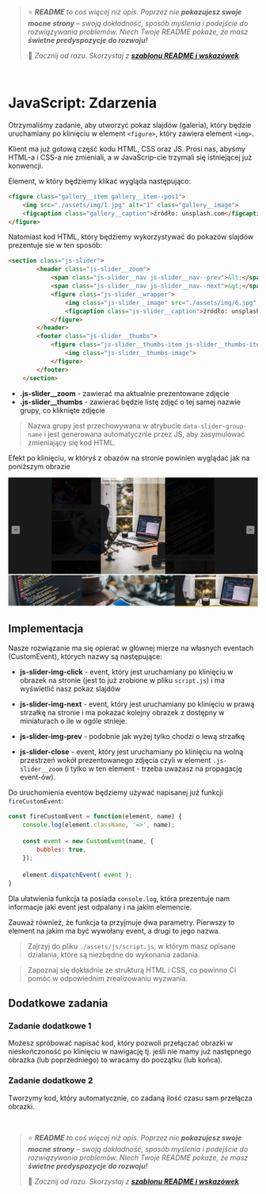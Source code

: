 > ⭐ ***README** to coś więcej niż opis. Poprzez nie **pokazujesz swoje mocne strony** – swoją dokładność, sposób myślenia i podejście do rozwiązywania problemów. Niech Twoje README pokaże, że masz **świetne predyspozycje do rozwoju!***
> 
> 🎁 *Zacznij od razu. Skorzystaj z **[szablonu README i wskazówek](https://github.com/devmentor-pl/readme-template)**.* 

&nbsp;



# JavaScript: Zdarzenia

Otrzymaliśmy zadanie, aby utworzyć pokaz slajdów (galeria), który będzie uruchamiany po klinięciu w element `<figure>`, który zawiera element `<img>`. 

Klient ma już gotową część kodu HTML, CSS oraz JS.
Prosi nas, abyśmy HTML-a i CSS-a nie zmieniali, a w JavaScrip-cie trzymali się istniejącej już konwencji.

Element, w który będziemy klikać wygląda następująco:

```html
<figure class="gallery__item gallery__item--pos1">
    <img src="./assets/img/1.jpg" alt="1" class="gallery__image">
    <figcaption class="gallery__caption">źródło: unsplash.com</figcaption>
</figure>
```

Natomiast kod HTML, który będziemy wykorzystywać do pokazów slajdów prezentuje sie w ten sposób:

```html
<section class="js-slider">
        <header class="js-slider__zoom">
            <span class="js-slider__nav js-slider__nav--prev">&lt;</span>
            <span class="js-slider__nav js-slider__nav--next">&gt;</span>
            <figure class="js-slider__wrapper">
                <img class="js-slider__image" src="./assets/img/6.jpg" alt="1">
                <figcaption class="js-slider__caption">źródło: unsplash.com</figcaption>
            </figure>
        </header>
        <footer class="js-slider__thumbs">
            <figure class="js-slider__thumbs-item js-slider__thumbs-item--prototype">
                <img class="js-slider__thumbs-image">
            </figure>
        </footer>
    </section>
```

* **.js-slider__zoom** - zawierać ma aktualnie prezentowane zdjęcie
* **.js-slider__thumbs** - zawierać będzie listę zdjęć o tej samej nazwie grupy, co kliknięte zdjęcie

> Nazwa grupy jest przechowywana w atrybucie `data-slider-group-name` i jest generowana automatycznie przez JS, aby zasymulować zmieniający się kod HTML. 

Efekt po klinięciu, w któryś z obazów na stronie powinien wyglądać jak na poniższym obrazie

![](./assets/img/img1.png)

## Implementacja

Nasze rozwiązanie ma się opierać w głównej mierze na własnych eventach (CustomEvent), których nazwy są następujące:

* **js-slider-img-click** - event, który jest uruchamiany po klinięciu w obrazek na stronie (jest to już zrobione w pliku `script.js`) i ma wyświetlić nasz pokaz slajdów

* **js-slider-img-next** - event, który jest uruchamiany po klinięciu w prawą strzałkę na stronie i ma pokazać kolejny obrazek z dostępny w miniaturach o ile w ogóle stnieje.

* **js-slider-img-prev** - podobnie jak wyżej tylko chodzi o lewą strzałkę

* **js-slider-close** - event, który jest uruchamiany po klinięciu na wolną przestrzeń wokół prezentowanego zdjęcia czyli w element `.js-slider__zoom` (i tylko w ten element - trzeba uważasz na propagację event-ów).

Do uruchomienia eventów będziemy używać napisanej już funkcji `fireCustomEvent`:

```javascript
const fireCustomEvent = function(element, name) {
    console.log(element.className, '=>', name);

    const event = new CustomEvent(name, {
        bubbles: true,
    });

    element.dispatchEvent( event );
}
```

Dla ułatwienia funkcja ta posiada `console.log`, która prezentuje nam informacje jaki event jest odpalany i na jakim elemencie.

Zauważ również, że funkcja ta przyjmuje dwa parametry. Pierwszy to element na jakim ma być wywołany event, a drugi to jego nazwa.

> Zajrzyj do pliku `./assets/js/script.js`, w którym masz opisane działania, które są niezbędne do wykonania zadania.

> Zapoznaj się dokładnie ze strukturą HTML i CSS, co powinno Ci pomóc w odpowiednim zrealizowaniu wyzwania.

## Dodatkowe zadania

### Zadanie dodatkowe 1

Możesz spróbować napisać kod, który pozwoli przełączać obrazki w nieskończoność po klinięciu w nawigację tj. jeśli nie mamy już następnego obrazka (lub poprzedniego) to wracamy do początku (lub końca).

### Zadanie dodatkowe 2

Tworzymy kod, który automatycznie, co zadaną ilość czasu sam przełącza obrazki.



&nbsp;

> ⭐ ***README** to coś więcej niż opis. Poprzez nie **pokazujesz swoje mocne strony** – swoją dokładność, sposób myślenia i podejście do rozwiązywania problemów. Niech Twoje README pokaże, że masz **świetne predyspozycje do rozwoju!***
> 
> 🎁 *Zacznij od razu. Skorzystaj z **[szablonu README i wskazówek](https://github.com/devmentor-pl/readme-template)**.* 
